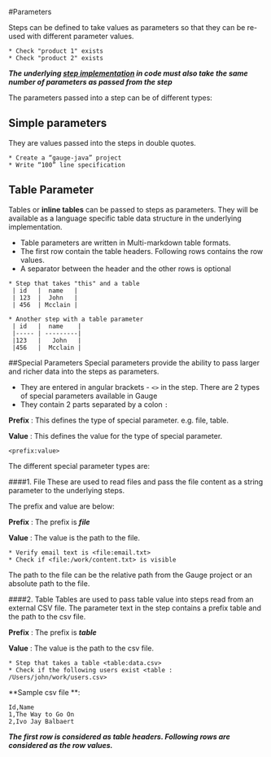 #Parameters

Steps can be defined to take values as parameters so that they can be re-used with different parameter values.

````
* Check "product 1" exists
* Check "product 2" exists
````

***The underlying [step implementation](../test_code/README.md) in code must also take the same number of parameters as passed from the step***

The parameters passed into a step can be of different types:

## Simple parameters
They are values passed into the steps in double quotes.

````
* Create a “gauge-java” project
* Write “100” line specification
````

## Table Parameter
Tables or **inline tables** can be passed to steps as parameters. They will be available as a language specific table data structure in the underlying implementation.
* Table parameters are written in Multi-markdown table formats.
* The first row contain the table headers. Following rows contains the row values.
* A separator between the header and the other rows is optional

````
* Step that takes "this" and a table
 | id   |  name   |
 | 123  |  John   |
 | 456  | Mcclain |

* Another step with a table parameter
 | id   |  name    |
 |----- | ---------|
 |123   |   John   |
 |456   |  Mcclain |
````


##Special Parameters
Special parameters provide the ability to pass larger and richer data into the steps as parameters.
* They are entered in angular brackets - `<>` in the step. There are 2 types of special parameters available in Gauge
* They contain 2 parts separated by a colon `:`

**Prefix** : This defines the type of special parameter. e.g. file, table.

**Value** : This defines the value for the type of special parameter.

````
<prefix:value>

````

The different special parameter types are:

####1. File
These are used to read files and pass the file content as a string parameter to the underlying steps.

The prefix and value are below:

**Prefix** : The prefix is ***file***

**Value**  : The value is the path to the file.

````
* Verify email text is <file:email.txt>
* Check if <file:/work/content.txt> is visible
````
The path to the file can be the relative path from the Gauge project or an absolute path to the file.

####2. Table
Tables are used to pass table value into steps read from an external CSV file. The parameter text in the step contains a  prefix table and the path to the csv file.

**Prefix** : The prefix is ***table***

**Value**  : The value is the path to the csv file.


````
* Step that takes a table <table:data.csv>
* Check if the following users exist <table : /Users/john/work/users.csv>
````
**Sample csv file **:

```
Id,Name
1,The Way to Go On
2,Ivo Jay Balbaert
```
***The first row is considered as table headers. Following rows are considered as the row values.***